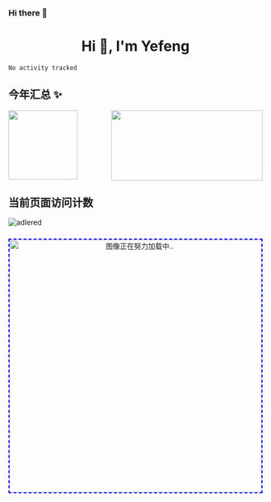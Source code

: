 
### Hi there 👋

<h1 align="center">Hi 👋, I'm Yefeng</h1>

```
No activity tracked

```

## 今年汇总 ✨
<div>
<img  height="137px" src="https://github-readme-stats.vercel.app/api?username=lengyingmofeng&hide_title=true&show_icons=true&include_all_commits=true&count_private=true&line_height=21&bg_color=0,EC6C6C,FFD479,FFFC79,73FA79&theme=graywhite&locale=cn" />    
<img align="right" height="139px" width="300vw" src="https://github-readme-stats.vercel.app/api/top-langs/?username=lengyingmofeng&hide_title=true&hide_border=true&layout=compact&bg_color=0,73FA79,73FDFF,D783FF&theme=graywhite&locale=cn" />

## 当前页面访问计数
![adlered](https://count.getloli.com/get/@lengyingmofeng)

<div align="center">
 <img  src="https://raw.githubusercontent.com/lengyingmofeng/imgs/main/imgs/pc.gif" alt="图像正在努力加载中.." style="width: 500px; height: 500px; display: init-block ;margin:10px auto;border:2px dashed blue;"/>
</div>

